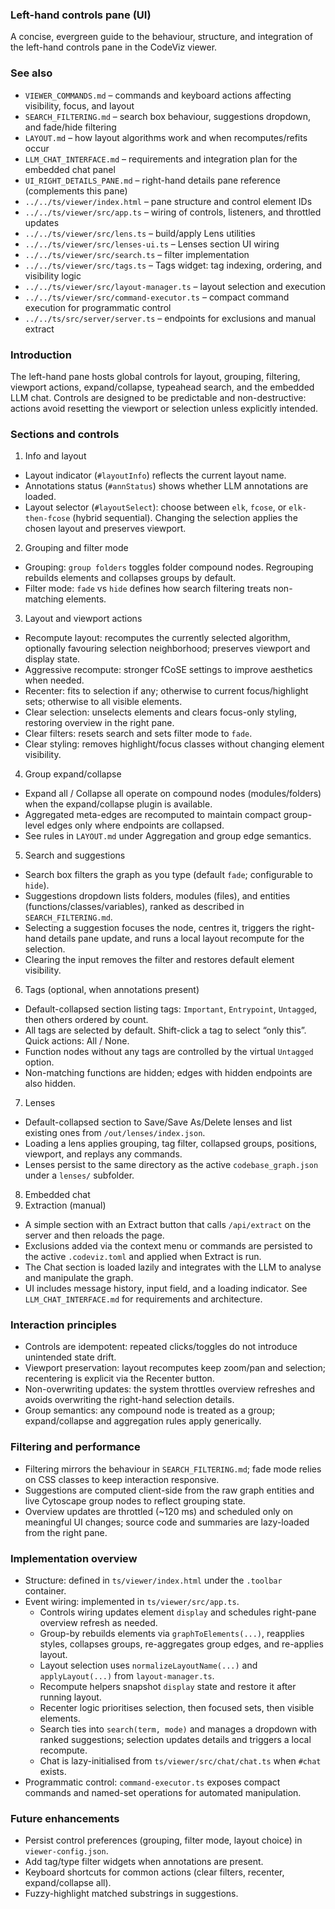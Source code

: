 ### Left-hand controls pane (UI)

A concise, evergreen guide to the behaviour, structure, and integration of the left-hand controls pane in the CodeViz viewer.

### See also

- `VIEWER_COMMANDS.md` – commands and keyboard actions affecting visibility, focus, and layout
- `SEARCH_FILTERING.md` – search box behaviour, suggestions dropdown, and fade/hide filtering
- `LAYOUT.md` – how layout algorithms work and when recomputes/refits occur
- `LLM_CHAT_INTERFACE.md` – requirements and integration plan for the embedded chat panel
- `UI_RIGHT_DETAILS_PANE.md` – right-hand details pane reference (complements this pane)
- `../../ts/viewer/index.html` – pane structure and control element IDs
- `../../ts/viewer/src/app.ts` – wiring of controls, listeners, and throttled updates
- `../../ts/viewer/src/lens.ts` – build/apply Lens utilities
- `../../ts/viewer/src/lenses-ui.ts` – Lenses section UI wiring
- `../../ts/viewer/src/search.ts` – filter implementation
- `../../ts/viewer/src/tags.ts` – Tags widget: tag indexing, ordering, and visibility logic
- `../../ts/viewer/src/layout-manager.ts` – layout selection and execution
- `../../ts/viewer/src/command-executor.ts` – compact command execution for programmatic control
 - `../../ts/src/server/server.ts` – endpoints for exclusions and manual extract

### Introduction

The left-hand pane hosts global controls for layout, grouping, filtering, viewport actions, expand/collapse, typeahead search, and the embedded LLM chat. Controls are designed to be predictable and non-destructive: actions avoid resetting the viewport or selection unless explicitly intended.

### Sections and controls

1) Info and layout
- Layout indicator (`#layoutInfo`) reflects the current layout name.
- Annotations status (`#annStatus`) shows whether LLM annotations are loaded.
- Layout selector (`#layoutSelect`): choose between `elk`, `fcose`, or `elk-then-fcose` (hybrid sequential). Changing the selection applies the chosen layout and preserves viewport.

2) Grouping and filter mode
- Grouping: `group folders` toggles folder compound nodes. Regrouping rebuilds elements and collapses groups by default.
- Filter mode: `fade` vs `hide` defines how search filtering treats non-matching elements.

3) Layout and viewport actions
- Recompute layout: recomputes the currently selected algorithm, optionally favouring selection neighborhood; preserves viewport and display state.
- Aggressive recompute: stronger fCoSE settings to improve aesthetics when needed.
- Recenter: fits to selection if any; otherwise to current focus/highlight sets; otherwise to all visible elements.
- Clear selection: unselects elements and clears focus-only styling, restoring overview in the right pane.
- Clear filters: resets search and sets filter mode to `fade`.
- Clear styling: removes highlight/focus classes without changing element visibility.

4) Group expand/collapse
- Expand all / Collapse all operate on compound nodes (modules/folders) when the expand/collapse plugin is available.
- Aggregated meta-edges are recomputed to maintain compact group-level edges only where endpoints are collapsed.
- See rules in `LAYOUT.md` under Aggregation and group edge semantics.

5) Search and suggestions
- Search box filters the graph as you type (default `fade`; configurable to `hide`).
- Suggestions dropdown lists folders, modules (files), and entities (functions/classes/variables), ranked as described in `SEARCH_FILTERING.md`.
- Selecting a suggestion focuses the node, centres it, triggers the right-hand details pane update, and runs a local layout recompute for the selection.
- Clearing the input removes the filter and restores default element visibility.

6) Tags (optional, when annotations present)
- Default-collapsed section listing tags: `Important`, `Entrypoint`, `Untagged`, then others ordered by count.
- All tags are selected by default. Shift-click a tag to select “only this”. Quick actions: All / None.
- Function nodes without any tags are controlled by the virtual `Untagged` option.
- Non-matching functions are hidden; edges with hidden endpoints are also hidden.

7) Lenses
- Default-collapsed section to Save/Save As/Delete lenses and list existing ones from `/out/lenses/index.json`.
- Loading a lens applies grouping, tag filter, collapsed groups, positions, viewport, and replays any commands.
- Lenses persist to the same directory as the active `codebase_graph.json` under a `lenses/` subfolder.

8) Embedded chat
9) Extraction (manual)
- A simple section with an Extract button that calls `/api/extract` on the server and then reloads the page.
- Exclusions added via the context menu or commands are persisted to the active `.codeviz.toml` and applied when Extract is run.
- The Chat section is loaded lazily and integrates with the LLM to analyse and manipulate the graph.
- UI includes message history, input field, and a loading indicator. See `LLM_CHAT_INTERFACE.md` for requirements and architecture.

### Interaction principles

- Controls are idempotent: repeated clicks/toggles do not introduce unintended state drift.
- Viewport preservation: layout recomputes keep zoom/pan and selection; recentering is explicit via the Recenter button.
- Non-overwriting updates: the system throttles overview refreshes and avoids overwriting the right-hand selection details.
- Group semantics: any compound node is treated as a group; expand/collapse and aggregation rules apply generically.

### Filtering and performance

- Filtering mirrors the behaviour in `SEARCH_FILTERING.md`; fade mode relies on CSS classes to keep interaction responsive.
- Suggestions are computed client-side from the raw graph entities and live Cytoscape group nodes to reflect grouping state.
- Overview updates are throttled (~120 ms) and scheduled only on meaningful UI changes; source code and summaries are lazy-loaded from the right pane.

### Implementation overview

- Structure: defined in `ts/viewer/index.html` under the `.toolbar` container.
- Event wiring: implemented in `ts/viewer/src/app.ts`.
  - Controls wiring updates element `display` and schedules right-pane overview refresh as needed.
  - Group-by rebuilds elements via `graphToElements(...)`, reapplies styles, collapses groups, re-aggregates group edges, and re-applies layout.
  - Layout selection uses `normalizeLayoutName(...)` and `applyLayout(...)` from `layout-manager.ts`.
  - Recompute helpers snapshot `display` state and restore it after running layout.
  - Recenter logic prioritises selection, then focused sets, then visible elements.
  - Search ties into `search(term, mode)` and manages a dropdown with ranked suggestions; selection updates details and triggers a local recompute.
  - Chat is lazy-initialised from `ts/viewer/src/chat/chat.ts` when `#chat` exists.
- Programmatic control: `command-executor.ts` exposes compact commands and named-set operations for automated manipulation.

### Future enhancements

- Persist control preferences (grouping, filter mode, layout choice) in `viewer-config.json`.
- Add tag/type filter widgets when annotations are present.
- Keyboard shortcuts for common actions (clear filters, recenter, expand/collapse all).
- Fuzzy-highlight matched substrings in suggestions.
